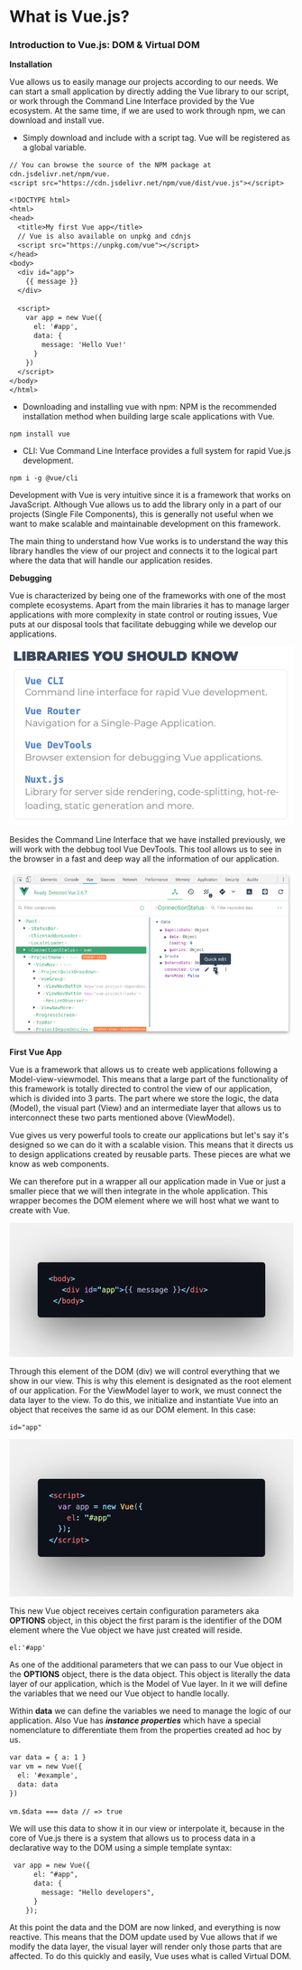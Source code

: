 # What is Vue.js?

### Introduction to Vue.js: DOM & Virtual DOM

**Installation**

Vue allows us to easily manage our projects according to our needs.
We can start a small application by directly adding the Vue library to our script, or work through the Command Line Interface provided by the Vue ecosystem.
At the same time, if we are used to work through npm, we can download and install vue.

- Simply download and include with a script tag. Vue will be registered as a global variable.

```
// You can browse the source of the NPM package at cdn.jsdelivr.net/npm/vue.
<script src="https://cdn.jsdelivr.net/npm/vue/dist/vue.js"></script>
```

```
<!DOCTYPE html>
<html>
<head>
  <title>My first Vue app</title>
  // Vue is also available on unpkg and cdnjs
  <script src="https://unpkg.com/vue"></script>
</head>
<body>
  <div id="app">
    {{ message }}
  </div>

  <script>
    var app = new Vue({
      el: '#app',
      data: {
        message: 'Hello Vue!'
      }
    })
  </script>
</body>
</html>
```

- Downloading and installing vue with npm: NPM is the recommended installation method when building large scale applications with Vue.

```
npm install vue
```

- CLI: Vue Command Line Interface provides a full system for rapid Vue.js development.

```
npm i -g @vue/cli
```

Development with Vue is very intuitive since it is a framework that works on JavaScript.
Although Vue allows us to add the library only in a part of our projects (Single File Components), this is generally not useful when we want to make scalable and maintainable development on this framework.

The main thing to understand how Vue works is to understand the way this library handles the view of our project and connects it to the logical part where the data that will handle our application resides.

**Debugging**

Vue is characterized by being one of the frameworks with one of the most complete ecosystems. Apart from the main libraries it has to manage larger applications with more complexity in state control or routing issues, Vue puts at our disposal tools that facilitate debugging while we develop our applications.

![vueLibraries](../assets/class1/vueLibraries.png)


Besides the Command Line Interface that we have installed previously, we will work with the debbug tool Vue DevTools. This tool allows us to see in the browser in a fast and deep way all the information of our application. 

![vueDevTools](../assets/class1/vueDevTools.png)


**First Vue App**

Vue is a framework that allows us to create web applications following a Model-view-viewmodel. This means that a large part of the functionality of this framework is totally directed to control the view of our application, which is divided into 3 parts. The part where we store the logic, the data (Model), the visual part (View) and an intermediate layer that allows us to interconnect these two parts mentioned above (ViewModel).

Vue gives us very powerful tools to create our applications but let's say it's designed so we can do it with a scalable vision. This means that it directs us to design applications created by reusable parts. These pieces are what we know as web components.

We can therefore put in a wrapper all our application made in Vue or just a smaller piece that we will then integrate in the whole application. This wrapper becomes the DOM element where we will host what we want to create with Vue.

![rootElement](../assets/class1/rootElement.png)

Through this element of the DOM (div) we will control everything that we show in our view. This is why this element is designated as the root element of our application.
For the ViewModel layer to work, we must connect the data layer to the view. To do this, we initialize and instantiate Vue into an object that receives the same id as our DOM element. In this case:

```
id="app"
```

![vueInstance](../assets/class1/vueObject.png)

This new Vue object receives certain configuration parameters aka **OPTIONS** object, in this object the first param is the identifier of the DOM element where the Vue object we have just created will reside.

```
el:'#app'
```

As one of the additional parameters that we can pass to our Vue object in the **OPTIONS** object, there is the data object. This object is literally the data layer of our application, which is the Model of Vue layer. In it we will define the variables that we need our Vue object to handle locally.

Within **data** we can define the variables we need to manage the logic of our application. Also Vue has ***instance properties*** which have a special nomenclature to differentiate them from the properties created ad hoc by us.

```
var data = { a: 1 }
var vm = new Vue({
  el: '#example',
  data: data
})

vm.$data === data // => true
```

We will use this data to show it in our view or interpolate it, because in the core of Vue.js there is a system that allows us to process data in a declarative way to the DOM using a simple template syntax:

```
 var app = new Vue({
      el: "#app",
      data: {
        message: "Hello developers",
      }
    });
```

At this point the data and the DOM are now linked, and everything is now reactive. This means that the DOM update used by Vue allows that if we modify the data layer, the visual layer will render only those parts that are affected. To do this quickly and easily, Vue uses what is called Virtual DOM.
